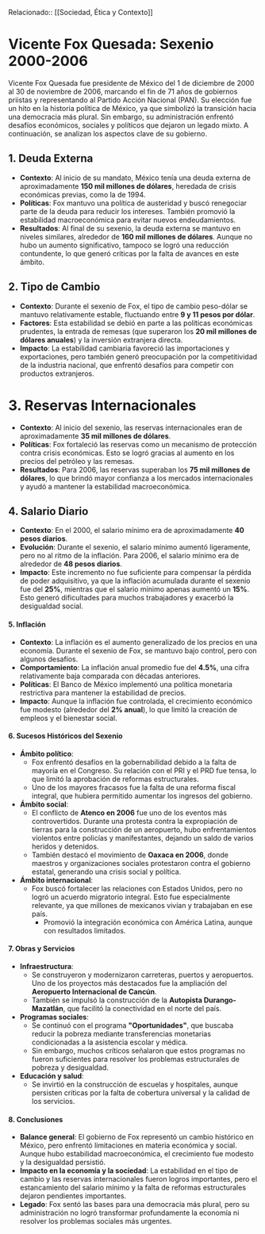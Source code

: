 Relacionado:: [[Sociedad, Ética y Contexto]]

# Vicente Fox Quesada: Sexenio 2000-2006

Vicente Fox Quesada fue presidente de México del 1 de diciembre de 2000 al 30 de noviembre de 2006, marcando el fin de 71 años de gobiernos priistas y representando al Partido Acción Nacional (PAN). Su elección fue un hito en la historia política de México, ya que simbolizó la transición hacia una democracia más plural. Sin embargo, su administración enfrentó desafíos económicos, sociales y políticos que dejaron un legado mixto. A continuación, se analizan los aspectos clave de su gobierno.
## **1. Deuda Externa**
- **Contexto**: Al inicio de su mandato, México tenía una deuda externa de aproximadamente **150 mil millones de dólares**, heredada de crisis económicas previas, como la de 1994.
- **Políticas**: Fox mantuvo una política de austeridad y buscó renegociar parte de la deuda para reducir los intereses. También promovió la estabilidad macroeconómica para evitar nuevos endeudamientos.
- **Resultados**: Al final de su sexenio, la deuda externa se mantuvo en niveles similares, alrededor de **160 mil millones de dólares**. Aunque no hubo un aumento significativo, tampoco se logró una reducción contundente, lo que generó críticas por la falta de avances en este ámbito.
## **2. Tipo de Cambio**
- **Contexto**: Durante el sexenio de Fox, el tipo de cambio peso-dólar se mantuvo relativamente estable, fluctuando entre **9 y 11 pesos por dólar**.
- **Factores**: Esta estabilidad se debió en parte a las políticas económicas prudentes, la entrada de remesas (que superaron los **20 mil millones de dólares anuales**) y la inversión extranjera directa.
- **Impacto**: La estabilidad cambiaria favoreció las importaciones y exportaciones, pero también generó preocupación por la competitividad de la industria nacional, que enfrentó desafíos para competir con productos extranjeros.
# **3. Reservas Internacionales**
- **Contexto**: Al inicio del sexenio, las reservas internacionales eran de aproximadamente **35 mil millones de dólares**.
- **Políticas**: Fox fortaleció las reservas como un mecanismo de protección contra crisis económicas. Esto se logró gracias al aumento en los precios del petróleo y las remesas.
- **Resultados**: Para 2006, las reservas superaban los **75 mil millones de dólares**, lo que brindó mayor confianza a los mercados internacionales y ayudó a mantener la estabilidad macroeconómica.
## **4. Salario Diario**
- **Contexto**: En el 2000, el salario mínimo era de aproximadamente **40 pesos diarios**.
- **Evolución**: Durante el sexenio, el salario mínimo aumentó ligeramente, pero no al ritmo de la inflación. Para 2006, el salario mínimo era de alrededor de **48 pesos diarios**.
- **Impacto**: Este incremento no fue suficiente para compensar la pérdida de poder adquisitivo, ya que la inflación acumulada durante el sexenio fue del **25%**, mientras que el salario mínimo apenas aumentó un **15%**. Esto generó dificultades para muchos trabajadores y exacerbó la desigualdad social.
#### **5. Inflación**
- **Contexto**: La inflación es el aumento generalizado de los precios en una economía. Durante el sexenio de Fox, se mantuvo bajo control, pero con algunos desafíos.
- **Comportamiento**: La inflación anual promedio fue del **4.5%**, una cifra relativamente baja comparada con décadas anteriores.
- **Políticas**: El Banco de México implementó una política monetaria restrictiva para mantener la estabilidad de precios.
- **Impacto**: Aunque la inflación fue controlada, el crecimiento económico fue modesto (alrededor del **2% anual**), lo que limitó la creación de empleos y el bienestar social.
#### **6. Sucesos Históricos del Sexenio**
- **Ámbito político**:
  - Fox enfrentó desafíos en la gobernabilidad debido a la falta de mayoría en el Congreso. Su relación con el PRI y el PRD fue tensa, lo que limitó la aprobación de reformas estructurales.
  - Uno de los mayores fracasos fue la falta de una reforma fiscal integral, que hubiera permitido aumentar los ingresos del gobierno.
- **Ámbito social**:
  - El conflicto de **Atenco en 2006** fue uno de los eventos más controvertidos. Durante una protesta contra la expropiación de tierras para la construcción de un aeropuerto, hubo enfrentamientos violentos entre policías y manifestantes, dejando un saldo de varios heridos y detenidos.
  - También destacó el movimiento de **Oaxaca en 2006**, donde maestros y organizaciones sociales protestaron contra el gobierno estatal, generando una crisis social y política.
- **Ámbito internacional**:
  - Fox buscó fortalecer las relaciones con Estados Unidos, pero no logró un acuerdo migratorio integral. Esto fue especialmente relevante, ya que millones de mexicanos vivían y trabajaban en ese país.
    - Promovió la integración económica con América Latina, aunque con resultados limitados.
#### **7. Obras y Servicios**
- **Infraestructura**:
  - Se construyeron y modernizaron carreteras, puertos y aeropuertos. Uno de los proyectos más destacados fue la ampliación del **Aeropuerto Internacional de Cancún**.
  - También se impulsó la construcción de la **Autopista Durango-Mazatlán**, que facilitó la conectividad en el norte del país.
- **Programas sociales**:
  - Se continuó con el programa **"Oportunidades"**, que buscaba reducir la pobreza mediante transferencias monetarias condicionadas a la asistencia escolar y médica.
  - Sin embargo, muchos críticos señalaron que estos programas no fueron suficientes para resolver los problemas estructurales de pobreza y desigualdad.
- **Educación y salud**:
  - Se invirtió en la construcción de escuelas y hospitales, aunque persisten críticas por la falta de cobertura universal y la calidad de los servicios.
#### **8. Conclusiones**
- **Balance general**: El gobierno de Fox representó un cambio histórico en México, pero enfrentó limitaciones en materia económica y social. Aunque hubo estabilidad macroeconómica, el crecimiento fue modesto y la desigualdad persistió.
- **Impacto en la economía y la sociedad**: La estabilidad en el tipo de cambio y las reservas internacionales fueron logros importantes, pero el estancamiento del salario mínimo y la falta de reformas estructurales dejaron pendientes importantes.
- **Legado**: Fox sentó las bases para una democracia más plural, pero su administración no logró transformar profundamente la economía ni resolver los problemas sociales más urgentes.
